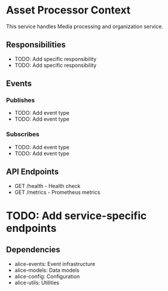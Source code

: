 # Asset Processor Context

This service handles Media processing and organization service.

## Responsibilities
- TODO: Add specific responsibility
- TODO: Add specific responsibility

## Events
### Publishes
- TODO: Add event type
- TODO: Add event type

### Subscribes
- TODO: Add event type
- TODO: Add event type

## API Endpoints
- GET /health - Health check
- GET /metrics - Prometheus metrics
# TODO: Add service-specific endpoints

## Dependencies
- alice-events: Event infrastructure
- alice-models: Data models
- alice-config: Configuration
- alice-utils: Utilities
